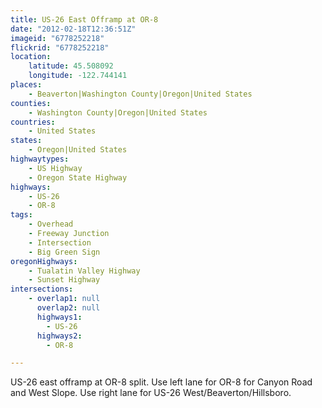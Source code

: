 ```yaml
---
title: US-26 East Offramp at OR-8
date: "2012-02-18T12:36:51Z"
imageid: "6778252218"
flickrid: "6778252218"
location:
    latitude: 45.508092
    longitude: -122.744141
places:
    - Beaverton|Washington County|Oregon|United States
counties:
    - Washington County|Oregon|United States
countries:
    - United States
states:
    - Oregon|United States
highwaytypes:
    - US Highway
    - Oregon State Highway
highways:
    - US-26
    - OR-8
tags:
    - Overhead
    - Freeway Junction
    - Intersection
    - Big Green Sign
oregonHighways:
    - Tualatin Valley Highway
    - Sunset Highway
intersections:
    - overlap1: null
      overlap2: null
      highways1:
        - US-26
      highways2:
        - OR-8

---
```

US-26 east offramp at OR-8 split.  Use left lane for OR-8 for Canyon Road and West Slope.  Use right lane for US-26 West/Beaverton/Hillsboro.